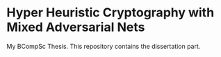 # Hyper Heuristic Cryptography with Mixed Adversarial Nets
My BCompSc Thesis. This repository contains the dissertation part.   
